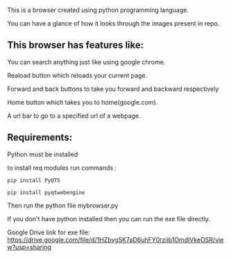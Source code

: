 This is a browser created using python programming language.

You can have a glance of how it looks through the images present in repo.

This browser has features like:
-----------------------------------
You can search anything just like using google chrome.

Reaload button which reloads your current page.

Forward and back buttons to take you forward and backward respectively

Home button which takes you to home(google.com).

A url bar to go to a specified url of a webpage.
  
Requirements:
-------------------
  Python must be installed
  
  to install req modules run commands :
  
    pip install PyQT5
    
    pip install pyqtwebengine
    
Then run the python file mybrowser.py

If you don't have python installed then you can run the exe file directly.

Google Drive link for exe file: https://drive.google.com/file/d/1HZbvgSK7aD6uhFY0rziib1OmdIVkeOSR/view?usp=sharing
